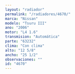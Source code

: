 ```yaml
---
layout: "radiador"
permalink: "/radiadores/4670/"
marca: "Nissan"
modelo: "Tsuru III"
ano: "2006"
motor: "L4 1.6"
transmision: "Automática"
parte: "63232"
clima: "Con clima"
alto: "12 5/8"
ancho: "25 1/2"
observaciones: ""
id: "4670"
---
```


